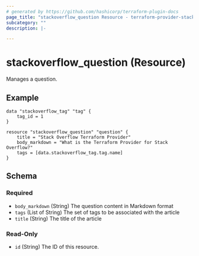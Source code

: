 ```yaml
---
# generated by https://github.com/hashicorp/terraform-plugin-docs
page_title: "stackoverflow_question Resource - terraform-provider-stackoverflow"
subcategory: ""
description: |-

---
```


# stackoverflow_question (Resource)

Manages a question.

## Example

```
data "stackoverflow_tag" "tag" {
    tag_id = 1
}

resource "stackoverflow_question" "question" {
    title = "Stack Overflow Terraform Provider"
    body_markdown = "What is the Terraform Provider for Stack Overflow?"
    tags = [data.stackoverflow_tag.tag.name]
}
```

<!-- schema generated by tfplugindocs -->
## Schema

### Required

- `body_markdown` (String) The question content in Markdown format
- `tags` (List of String) The set of tags to be associated with the article
- `title` (String) The title of the article

### Read-Only

- `id` (String) The ID of this resource.


